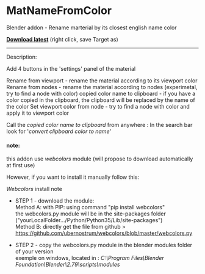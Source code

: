 # MatNameFromColor
Blender addon - Rename marterial by its closest english name color

**[Download latest](https://raw.githubusercontent.com/Pullusb/MatNameFromColor/master/MatNameFromColor.py)** (right click, save Target as)

--------

Description:

Add 4 buttons in the 'settings' panel of the material

Rename from viewport - rename the material according to its viewport color
Rename from nodes - rename the material according to nodes (experimetal, try to find a node with color)
copied color name to clipboard - if you have a color copied in the clipboard, the clipboard will be replaced by the name of the color
Set viewport color from node - try to find a node with color and apply it to viewport color


Call the *copied color name to clipboard* from anywhere : In the search bar look for '*convert clipboard color to name*'

#### note:
this addon use *webcolors* module (will propose to download automatically at first use)

However, if you want to install it manually follow this:

*Webcolors* install note
- STEP 1 - download the module:  
Method A: with PIP: using command "pip install webcolors"  
the webcolors.py module will be in the site-packages folder ("yourLocalFolder.../Python/Python35/Lib/site-packages")  
Method B: directly get the file from github > https://github.com/ubernostrum/webcolors/blob/master/webcolors.py
  
- STEP 2 - copy the webcolors.py module in the blender modules folder of your version  
exemple on windows, located in : *C:\Program Files\Blender Foundation\Blender\2.79\scripts\modules*
